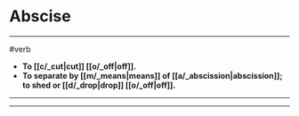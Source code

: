# Abscise
---
#verb
- **To [[c/_cut|cut]] [[o/_off|off]].**
- **To separate by [[m/_means|means]] of [[a/_abscission|abscission]]; to shed or [[d/_drop|drop]] [[o/_off|off]].**
---
---
